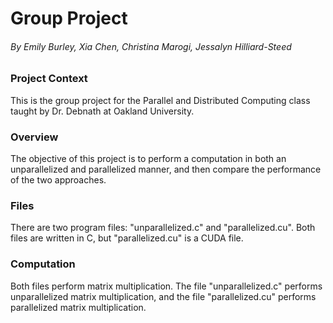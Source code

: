 # Group Project  
###### By Emily Burley, Xia Chen, Christina Marogi, Jessalyn Hilliard-Steed  

### Project Context  

This is the group project for the Parallel and Distributed Computing class taught by Dr. Debnath at Oakland University.

### Overview  

The objective of this project is to perform a computation in both an unparallelized and parallelized manner, and then compare the performance of the two approaches.  

### Files  

There are two program files: "unparallelized.c" and "parallelized.cu". Both files are written in C, but "parallelized.cu" is a CUDA file.  

### Computation  

Both files perform matrix multiplication. The file "unparallelized.c" performs unparallelized matrix multiplication, and the file "parallelized.cu" performs parallelized matrix multiplication.  
